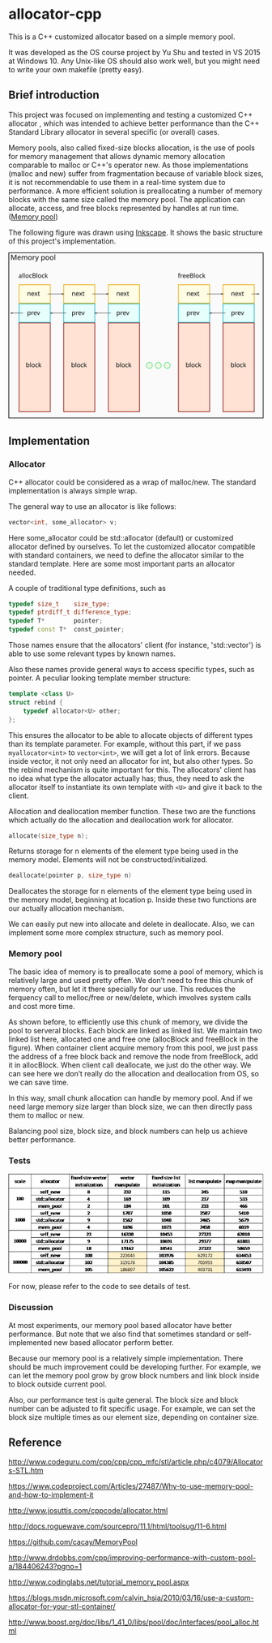 # allocator-cpp
This is a C++ customized allocator based on a simple memory pool.

It was developed as the OS course project by Yu Shu and tested in VS 2015 at Windows 10. Any Unix-like OS should also work well, but you might need to write your own makefile (pretty easy).

## Brief introduction
This project was focused on implementing and testing a customized C++ allocator , which was intended to achieve better performance than the C++ Standard Library allocator in several specific (or overall) cases.

Memory pools, also called fixed-size blocks allocation, is the use of pools for memory management that allows dynamic memory allocation comparable to malloc or C++'s operator new.
As those implementations (malloc and new) suffer from fragmentation because of variable block sizes, it is not recommendable to use them in a real-time system due to performance.
A more efficient solution is preallocating a number of memory blocks with the same size called the memory pool.
The application can allocate, access, and free blocks represented by handles at run time. ([Memory pool](https://en.wikipedia.org/wiki/Memory_pool))

The following figure was drawn using [Inkscape](https://inkscape.org). It shows the basic structure of this project's implementation.

![img](/mempool.svg)

## Implementation
### Allocator
C++ allocator could be considered as a wrap of malloc/new. The standard implementation is always simple wrap.

The general way to use an allocator is like follows:

```C++
vector<int, some_allocator> v;
```

Here some_allocator could be std::allocator (default) or customized allocator defined by ourselves.
To let the customized allocator compatible with standard containers, we need to define the allocator similar to the standard template.
Here are some most important parts an allocator needed.

A couple of traditional type definitions, such as

```C++
typedef size_t    size_type;
typedef ptrdiff_t difference_type;
typedef T*        pointer;
typedef const T*  const_pointer;
```

Those names ensure that the allocators' client (for instance, 'std::vector') is able to use some relevant types by known names.

Also these names provide general ways to access specific types, such as pointer.
A peculiar looking template member structure:

```C++
template <class U>
struct rebind {
    typedef allocator<U> other;
};
```

This ensures the allocator to be able to allocate objects of different types than its template parameter.
For example, without this part, if we pass ```myallocator<int>``` to ```vector<int>```, we will get a lot of link errors. 
Because inside vector, it not only need an allocator for int, but also other types.
So the rebind mechanism is quite important for this.
The allocators' client has no idea what type the allocator actually has; thus, they need to ask the allocator itself to instantiate its own template with ```<U>``` and give it back to the client.

Allocation and deallocation member function. These two are the functions which actually do the allocation and deallocation work for allocator.

```C++
allocate(size_type n);
```

Returns storage for n elements of the element type being used in the memory model.
Elements will not be constructed/initialized.

```C++
deallocate(pointer p, size_type n)
```

Deallocates the storage for n elements of the element type being used in the memory model, beginning at location p.
Inside these two functions are our actually allocation mechanism.

We can easily put new into allocate and delete in deallocate.
Also, we can implement some more complex structure, such as memory pool.

### Memory pool
The basic idea of memory is to preallocate some a pool of memory, which is relatively large and used pretty offen. We don’t need to free this chunk of memory often, but let it there specially for our use. This reduces the ferquency call to melloc/free or new/delete, which imvolves system calls and cost more time. 

As shown before, to efficiently use this chunk of memory, we divide the pool to serveral blocks. Each block are linked as linked list. We maintain two linked list here, allocated one and free one (allocBlock and freeBlock in the figure). When container client acquire memory from this pool, we just pass the address of a free block back and remove the node from freeBlock, add it in allocBlock. When client call deallocate, we just do the other way. We can see here we don’t really do the allocation and deallocation from OS, so we can save time.

In this way, small chunk allocation can handle by memory pool. And if we need large memory size larger than block size, we can then directly pass them to malloc or new.

Balancing pool size, block size, and block numbers can help us achieve better performance.

### Tests
![img](/testresults.png)

For now, please refer to the code to see details of test.

### Discussion
At most experiments, our memory pool based allocator have better performance. But note that we also find that sometimes standard or self-implemented new based allocator perform better. 

Because our memory pool is a relatively simple implementation. There should be much improvement could be developing further. For example, we can let the memory pool grow by grow block numbers and link block inside to block outside current pool.

Also, our performance test is quite general. The block size and block number can be adjusted to fit specific usage. For example, we can set the block size multiple times as our element size, depending on container size.

## Reference

http://www.codeguru.com/cpp/cpp/cpp_mfc/stl/article.php/c4079/Allocators-STL.htm

https://www.codeproject.com/Articles/27487/Why-to-use-memory-pool-and-how-to-implement-it

http://www.josuttis.com/cppcode/allocator.html

http://docs.roguewave.com/sourcepro/11.1/html/toolsug/11-6.html

https://github.com/cacay/MemoryPool

http://www.drdobbs.com/cpp/improving-performance-with-custom-pool-a/184406243?pgno=1

http://www.codinglabs.net/tutorial_memory_pool.aspx

https://blogs.msdn.microsoft.com/calvin_hsia/2010/03/16/use-a-custom-allocator-for-your-stl-container/

http://www.boost.org/doc/libs/1_41_0/libs/pool/doc/interfaces/pool_alloc.html
